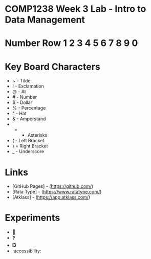 # COMP1238 Week 3 Lab - Intro to Data Management

# Number Row 1 2 3 4 5 6 7 8 9 0

# Key Board Characters
  - ~ - Tilde
  - ! - Exclamation
  - @ - At
  - \# - Number
  - $ - Dollar
  - % - Percentage
  - ^ - Hat
  - & - Amperstand
  - * - Asterisks
  - ( - Left Bracket
  - ) = Right Bracket
  - _ - Underscore
 
# Links
- [GitHub Pages] - (https://github.com/)
- [Rata Type] - (https://www.ratatype.com/)
- [Atklass] - (https://app.atklass.com/)
  
# Experiments
- :punch:
- ❓
- ❎
- :accessibility:
